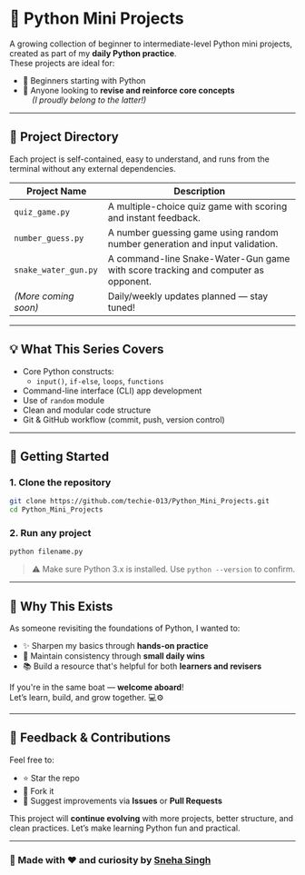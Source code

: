 # 🐍 Python Mini Projects

A growing collection of beginner to intermediate-level Python mini projects, created as part of my **daily Python practice**.  
These projects are ideal for:
- 🧠 Beginners starting with Python
- 🔁 Anyone looking to **revise and reinforce core concepts**  
&nbsp;&nbsp;&nbsp;&nbsp;*(I proudly belong to the latter!)*

---

## 📁 Project Directory

Each project is self-contained, easy to understand, and runs from the terminal without any external dependencies.

| Project Name         | Description |
|----------------------|-------------|
| `quiz_game.py`       | A multiple-choice quiz game with scoring and instant feedback. |
| `number_guess.py`    | A number guessing game using random number generation and input validation. |
| `snake_water_gun.py` | A command-line Snake-Water-Gun game with score tracking and computer as opponent. |
| *(More coming soon)* | Daily/weekly updates planned — stay tuned! |

---

## 💡 What This Series Covers

- Core Python constructs:
  - `input()`, `if-else`, `loops`, `functions`
- Command-line interface (CLI) app development
- Use of `random` module
- Clean and modular code structure
- Git & GitHub workflow (commit, push, version control)

---

## 🚀 Getting Started

### 1. Clone the repository
```bash
git clone https://github.com/techie-013/Python_Mini_Projects.git
cd Python_Mini_Projects
```

### 2. Run any project
```bash
python filename.py
```

> ⚠️ Make sure Python 3.x is installed. Use `python --version` to confirm.

---

## 🙌 Why This Exists

As someone revisiting the foundations of Python, I wanted to:

- ✨ Sharpen my basics through **hands-on practice**
- 📅 Maintain consistency through **small daily wins**
- 📚 Build a resource that's helpful for both **learners and revisers**

If you're in the same boat — **welcome aboard**!  
Let’s learn, build, and grow together. 💻⚙️

---

## 🤝 Feedback & Contributions

Feel free to:
- ⭐ Star the repo
- 🍴 Fork it
- 💬 Suggest improvements via **Issues** or **Pull Requests**

This project will **continue evolving** with more projects, better structure, and clean practices. Let’s make learning Python fun and practical.

---

### 🧵 Made with ❤️ and curiosity by [Sneha Singh](https://github.com/techie-013)
